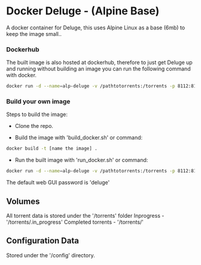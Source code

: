 # Docker Deluge - (Alpine Base)

A docker container for Deluge, this uses Alpine Linux as a base (6mb) to keep the image small..

### Dockerhub
The built image is also hosted at dockerhub, therefore to just get Deluge up and running without 
building an image you can run the following command with docker.

```sh
docker run -d --name=alp-deluge -v /pathtotorrents:/torrents -p 8112:8112 mlindsey/alp-deluge'
```

### Build your own image
Steps to build the image:

- Clone the repo.

- Build the image with 'build_docker.sh' or command:
```sh
docker build -t [name the image] .
```

- Run the built image with 'run_docker.sh' or command:
```sh
docker run -d --name=alp-deluge -v /pathtotorrents:/torrents -p 8112:8112 alp-deluge
```

The default web GUI password is 'deluge'

## Volumes
All torrent data is stored under the '/torrents' folder
Inprogress - '/torrents/.in_progress'
Completed torrents - '/torrents/'

## Configuration Data
Stored under the '/config' directory.

